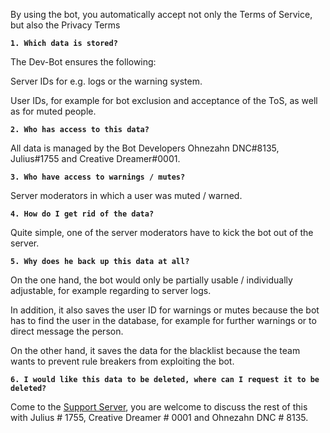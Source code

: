 By using the bot, you automatically accept not only the Terms of Service, but also the Privacy Terms

**`1. Which data is stored?`**

The Dev-Bot ensures the following:

Server IDs for e.g. logs or the warning system.

User IDs, for example for bot exclusion and acceptance of the ToS, as well as for muted people.

**`2. Who has access to this data?`**

All data is managed by the Bot Developers Ohnezahn DNC#8135, Julius#1755 and Creative Dreamer#0001.

**`3. Who have access to warnings / mutes?`**

Server moderators in which a user was muted / warned.

**`4. How do I get rid of the data?`**

Quite simple, one of the server moderators have to kick the bot out of the server.

**`5. Why does he back up this data at all?`**

On the one hand, the bot would only be partially usable / individually adjustable, for example regarding to server logs.

In addition, it also saves the user ID for warnings or mutes because the bot has to find the user in the database, for example for further warnings or to direct message the person.

On the other hand, it saves the data for the blacklist because the team wants to prevent rule breakers from exploiting the bot.

**`6. I would like this data to be deleted, where can I request it to be deleted?`**

Come to the [Support Server](https://discord.gg/VqAuHFUjTy), you are welcome to discuss the rest of this with Julius # 1755, Creative Dreamer # 0001 and Ohnezahn DNC # 8135.
